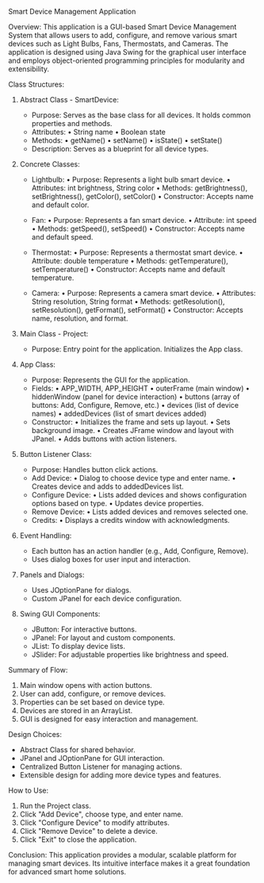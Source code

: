 
Smart Device Management Application

Overview:
This application is a GUI-based Smart Device Management System that allows users to add, configure,
and remove various smart devices such as Light Bulbs, Fans, Thermostats, and Cameras.
The application is designed using Java Swing for the graphical user interface and employs
object-oriented programming principles for modularity and extensibility.

Class Structures:

1. Abstract Class - SmartDevice:
   - Purpose: Serves as the base class for all devices. It holds common properties and methods.
   - Attributes:
     • String name
     • Boolean state
   - Methods:
     • getName()
     • setName()
     • isState()
     • setState()
   - Description: Serves as a blueprint for all device types.

2. Concrete Classes:
   - Lightbulb:
     • Purpose: Represents a light bulb smart device.
     • Attributes: int brightness, String color
     • Methods: getBrightness(), setBrightness(), getColor(), setColor()
     • Constructor: Accepts name and default color.

   - Fan:
     • Purpose: Represents a fan smart device.
     • Attribute: int speed
     • Methods: getSpeed(), setSpeed()
     • Constructor: Accepts name and default speed.

   - Thermostat:
     • Purpose: Represents a thermostat smart device.
     • Attribute: double temperature
     • Methods: getTemperature(), setTemperature()
     • Constructor: Accepts name and default temperature.

   - Camera:
     • Purpose: Represents a camera smart device.
     • Attributes: String resolution, String format
     • Methods: getResolution(), setResolution(), getFormat(), setFormat()
     • Constructor: Accepts name, resolution, and format.

3. Main Class - Project:
   - Purpose: Entry point for the application. Initializes the App class.

4. App Class:
   - Purpose: Represents the GUI for the application.
   - Fields:
     • APP_WIDTH, APP_HEIGHT
     • outerFrame (main window)
     • hiddenWindow (panel for device interaction)
     • buttons (array of buttons: Add, Configure, Remove, etc.)
     • devices (list of device names)
     • addedDevices (list of smart devices added)
   - Constructor:
     • Initializes the frame and sets up layout.
     • Sets background image.
     • Creates JFrame window and layout with JPanel.
     • Adds buttons with action listeners.

5. Button Listener Class:
   - Purpose: Handles button click actions.
   - Add Device:
     • Dialog to choose device type and enter name.
     • Creates device and adds to addedDevices list.
   - Configure Device:
     • Lists added devices and shows configuration options based on type.
     • Updates device properties.
   - Remove Device:
     • Lists added devices and removes selected one.
   - Credits:
     • Displays a credits window with acknowledgments.

6. Event Handling:
   - Each button has an action handler (e.g., Add, Configure, Remove).
   - Uses dialog boxes for user input and interaction.

7. Panels and Dialogs:
   - Uses JOptionPane for dialogs.
   - Custom JPanel for each device configuration.

8. Swing GUI Components:
   - JButton: For interactive buttons.
   - JPanel: For layout and custom components.
   - JList: To display device lists.
   - JSlider: For adjustable properties like brightness and speed.

Summary of Flow:
1. Main window opens with action buttons.
2. User can add, configure, or remove devices.
3. Properties can be set based on device type.
4. Devices are stored in an ArrayList.
5. GUI is designed for easy interaction and management.

Design Choices:
- Abstract Class for shared behavior.
- JPanel and JOptionPane for GUI interaction.
- Centralized Button Listener for managing actions.
- Extensible design for adding more device types and features.

How to Use:
1. Run the Project class.
2. Click "Add Device", choose type, and enter name.
3. Click "Configure Device" to modify attributes.
4. Click "Remove Device" to delete a device.
5. Click "Exit" to close the application.

Conclusion:
This application provides a modular, scalable platform for managing smart devices.
Its intuitive interface makes it a great foundation for advanced smart home solutions.
